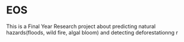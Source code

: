 # EOS
This is a Final Year Research project about predicting natural hazards(floods, wild fire, algal bloom) and detecting deforestationng r
